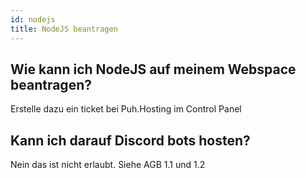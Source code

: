 ```yaml
---
id: nodejs
title: NodeJS beantragen
---
```


## Wie kann ich NodeJS auf meinem Webspace beantragen?

Erstelle dazu ein ticket bei Puh.Hosting im Control Panel

## Kann ich darauf Discord bots hosten?

Nein das ist nicht erlaubt. Siehe AGB 1.1 und 1.2
